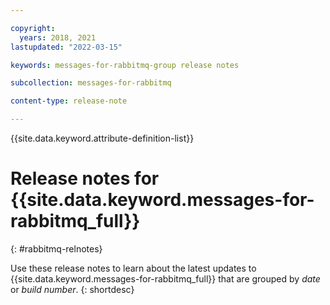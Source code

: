 ```yaml
---

copyright:
  years: 2018, 2021
lastupdated: "2022-03-15"

keywords: messages-for-rabbitmq-group release notes

subcollection: messages-for-rabbitmq

content-type: release-note

---
```


<!-- keywords values above are place holders. Actual values should be pulled from the release notes entries. -->

{{site.data.keyword.attribute-definition-list}}

<!-- You must add the release-note content type in your attribute definitions AND to each release note H2. This will ensure that the release note entry is pulled into the notifications library. -->

# Release notes for {{site.data.keyword.messages-for-rabbitmq_full}}
{: #rabbitmq-relnotes}

<!-- The title of your H1 should be Release notes for _service-name_, where _service-name_ is the non-trademarked short version keyref. Include your service name as a search keyword at the top of your Markdown file. See the example keywords above. -->

Use these release notes to learn about the latest updates to {{site.data.keyword.messages-for-rabbitmq_full}} that are grouped by _date_ or _build number_.
{: shortdesc}
